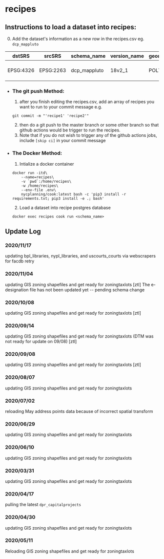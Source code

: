 # recipes

## Instructions to load a dataset into recipes:

0. Add the dataset's information as a new row in the recipes.csv
eg. `dcp_mappluto`

| dstSRS | srcSRS | schema_name | version_name | geometryType |  layerCreationOptions | metaInfo | path | srcOpenOptions | newFieldNames |
| ----------- | ------------- | ------------- | ------------- | ----------- | ------------- | ------------- | ------------- | ----------- | ------------- |
| EPSG:4326 | EPSG:2263 | dcp_mappluto | 18v2_1 | POLYGON | ['OVERWRITE=YES', 'PRECISION=NO'] | bytes | https://www1.nyc.gov/assets/planning/download/zip/data-maps/open-data/nyc_mappluto_18v2_1_shp.zip/MapPLUTO.shp  | [] | [] |

+ ### The git push Method: 
    1. after you finish editing the recipes.csv, add an array of recipes you want to run to your commit message e.g.
    ```
    git commit -m "'recipe1' 'recipe2'"
    ```
    2. then do a git push to the master branch or some other branch so that github actions would be trigger to run the recipes. 
    3. Note that if you do not wish to trigger any of the github actions jobs, include `[skip ci]` in your commit message
+ ### The Docker Method:
    1. Intialize a docker container
    ```
    docker run -itd\
        --name=recipes\
        -v `pwd`:/home/recipes\
        -w /home/recipes\
        --env-file .env\
        nycplanning/cook:latest bash -c 'pip3 install -r requirements.txt; pip3 install -e .; bash'
    ```

    2. Load a dataset into recipe postgres database
    ```
    docker exec recipes cook run <schema_name>
    ```
## Update Log

### 2020/11/17
updating bpl_libraries, nypl_libraries, and uscourts_courts via webscrapers for facdb
retry

### 2020/11/04
updating GIS zoning shapefiles and get ready for zoningtaxlots [ztl]
The e-designation file has not been updated yet -- pending schema change

### 2020/10/08
updating GIS zoning shapefiles and get ready for zoningtaxlots [ztl]

### 2020/09/14
updating GIS zoning shapefiles and get ready for zoningtaxlots (DTM was not ready for update on 09/08) [ztl]

### 2020/09/08
updating GIS zoning shapefiles and get ready for zoningtaxlots [ztl]

### 2020/08/07
updating GIS zoning shapefiles and get ready for zoningtaxlots

### 2020/07/02
reloading May address points data because of incorrect spatial transform

### 2020/06/29
updating GIS zoning shapefiles and get ready for zoningtaxlots

### 2020/06/10
updating GIS zoning shapefiles and get ready for zoningtaxlots

### 2020/03/31 
updating GIS zoning shapefiles and get ready for zoningtaxlots

### 2020/04/17 
pulling the latest `dpr_capitalprojects`

### 2020/04/30 
updating GIS zoning shapefiles and get ready for zoningtaxlots

### 2020/05/11
Reloading GIS zoning shapefiles and get ready for zoningtaxlots


